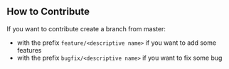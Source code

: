 ## How to Contribute

If you want to contribute create a branch from master:

 - with the prefix `feature/<descriptive name>` if you want to add some features
 - with the prefix `bugfix/<descriptive name>` if you want to fix some bug
